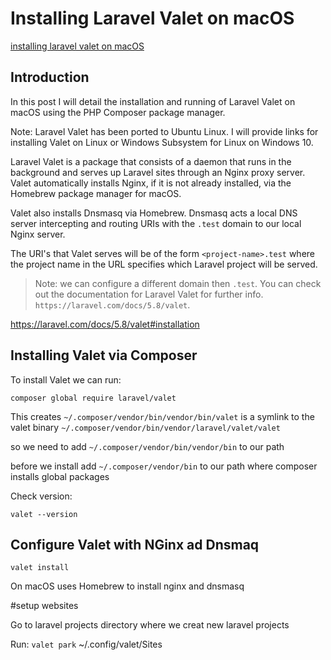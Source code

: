 # Installing Laravel Valet on macOS

[installing laravel valet on macOS](https://aregsar.com/blog/2019/installing-laravel-valet-on-macOS)

## Introduction

In this post I will detail the installation and running of Laravel Valet on macOS using the PHP Composer package manager.

Note: Laravel Valet has been ported to Ubuntu Linux. I will provide links for installing Valet on Linux or Windows Subsystem for Linux on Windows 10.

Laravel Valet is a package that consists of a daemon that runs in the background and serves up Laravel sites through an Nginx proxy server. Valet automatically installs Nginx, if it is not already installed, via the Homebrew package manager for macOS.

Valet also installs Dnsmasq via Homebrew. Dnsmasq acts a local DNS server intercepting and routing URIs with the `.test` domain to our local Nginx server.

The URI's that Valet serves will be of the form `<project-name>.test` where the project name in the URL specifies which Laravel project will be served.

> Note: we can configure a different domain then `.test`. You can check out the documentation for Laravel Valet for further info. `https://laravel.com/docs/5.8/valet`.

https://laravel.com/docs/5.8/valet#installation

## Installing Valet via Composer

To install Valet we can run:

`composer global require laravel/valet`

This creates
`~/.composer/vendor/bin/vendor/bin/valet` is a symlink to the valet binary
`~/.composer/vendor/bin/vendor/laravel/valet/valet` 

so we need to add
`~/.composer/vendor/bin/vendor/bin` to our path

before we install add `~/.composer/vendor/bin` to our path where composer installs global packages

Check version:

`valet --version`

## Configure Valet with NGinx ad Dnsmaq

`valet install`

On macOS uses Homebrew to install nginx and dnsmasq





#setup websites

Go to laravel projects directory where we creat new laravel projects

Run:
`valet park`
~/.config/valet/Sites











